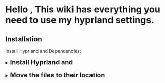 # Hello , This wiki has everything you need to use my hyprland settings.

## Installation
Install Hyprland and Dependencies:
<details>
<summary><b style="font-size:20px">Install Hyprland and  </b></summary>

<br>
<b>Arch</b>

<b>Install yay ( yet another yogurt )</b>
```bash
sudo pacman -S --needed base-devel git
git clone https://aur.archlinux.org/yay.git
cd yay
makepkg -si

```
and install  hyprland and Dependencies: 
```bash
yay -S  hyprland hyprpicker rofi-wayland waybar hyprpaper ttf-roboto ttf-jetbrains-mono-nerd ttf-font-awesome starship kvantum qt5ct qt6ct

```

<br>
<b>Fedora</b>

<b>Install Dependencies </b>

```bash
sudo dnf install hyprland hyprland-devel rofi-wayland waybar google-roboto-fonts fontawesome-fonts starship
wget https://github.com/ryanoasis/nerd-fonts/releases/latest/download/JetBrainsMono.zip
mkdir -p ~/.local/share/fonts
unzip JetBrainsMono.zip -d ~/.local/share/fonts/
fc-cache -fv  
```

<br>
<b>Ubuntu</b>

<b>Install Dependencies </b>

```bash
sudo add-apt-repository universe && sudo apt-get update && sudo apt-get install -y hyprland
sudo apt install -y meson wget build-essential ninja-build cmake-extras cmake gettext gettext-base fontconfig libfontconfig-dev libffi-dev libxml2-dev libdrm-dev libxkbcommon-x11-dev libxkbregistry-dev libxkbcommon-dev libpixman-1-dev libudev-dev libseat-dev seatd libxcb-dri3-dev libegl-dev libgles2 libegl1-mesa-dev glslang-tools libinput-bin libinput-dev libxcb-composite0-dev libavutil-dev libavcodec-dev libavformat-dev libxcb-ewmh2 libxcb-ewmh-dev libxcb-present-dev libxcb-icccm4-dev libxcb-render-util0-dev libxcb-res0-dev libxcb-xinput-dev libtomlplusplus3 libre2-dev
sudo apt install -y xdg-desktop-portal-wlr
sudo apt install fonts-roboto fonts-roboto-condensed fonts-font-awesome
wget https://github.com/ryanoasis/nerd-fonts/releases/latest/download/JetBrainsMono.zip
mkdir -p ~/.local/share/fonts
unzip JetBrainsMono.zip -d ~/.local/share/fonts/
fc-cache -fv  
```

</details>
<br>
<details>
<summary><b style="font-size:20px">Move the files to their location</b></summary>

Clone this repository:- 

```bash
git clone --depth=1 https://github.com/maxuwuu/hypr
cd hypr
```

Make `~/.config/waybar`, `~/.config/rofi`, `~/.config/hypr` directories if not exists
already.

```bash
mkdir ~/.config/rofi/
mkdir ~/.config/waybar/
mkdir ~/.config/hypr/
```

Move the files in their required directory:-
```bash
cp -r hypr ~/.config/hypr
cp -r rofi ~/.config/rofi/
cp -r waybar ~/.config/waybar/
```

clone theme repository : 
```bash
git clone https://github.com/EliverLara/Nordic.git
```
Make `~/.config/kvantum` directories if not exists
already.
```bash
mkdir ~/.config/kvantum
```
Move the files in their required directory:-

```bash
cd ~/Nordic/kde
cp -r kvantum ~/.config/kvantum/
```
